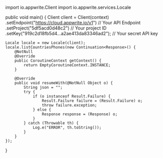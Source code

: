 import io.appwrite.Client
import io.appwrite.services.Locale

public void main() {
    Client client = Client(context)
        .setEndpoint("https://cloud.appwrite.io/v1") // Your API Endpoint
        .setProject("5df5acd0d48c2") // Your project ID
        .setKey("919c2d18fb5d4...a2ae413da83346ad2"); // Your secret API key

    Locale locale = new Locale(client);
    locale.listCountriesPhones(new Continuation<Response>() {
        @NotNull
        @Override
        public CoroutineContext getContext() {
            return EmptyCoroutineContext.INSTANCE;
        }

        @Override
        public void resumeWith(@NotNull Object o) {
            String json = "";
            try {
                if (o instanceof Result.Failure) {
                    Result.Failure failure = (Result.Failure) o;
                    throw failure.exception;
                } else {
                    Response response = (Response) o;
                }
            } catch (Throwable th) {
                Log.e("ERROR", th.toString());
            }
        }
    });
}